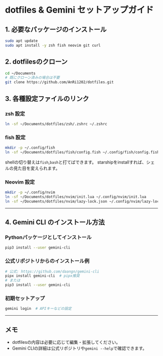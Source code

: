# dotfiles & Gemini セットアップガイド

## 1. 必要なパッケージのインストール

```bash
sudo apt update
sudo apt install -y zsh fish neovim git curl
```

## 2. dotfilesのクローン

```bash
cd ~/Documents
# 既にクローン済みの場合は不要
git clone https://github.com/AnRi1202/dotfiles.git
```

## 3. 各種設定ファイルのリンク

### zsh 設定
```bash
ln -sf ~/Documents/dotfiles/zsh/.zshrc ~/.zshrc
```

### fish 設定
```bash
mkdir -p ~/.config/fish
ln -sf ~/Documents/dotfiles/fish/config.fish ~/.config/fish/config.fish
```

shellの切り替えは`fish`,`bash`と打てばできます。
starshipをinstallすれば、シェルの見た目を変えられます。

### Neovim 設定
```bash
mkdir -p ~/.config/nvim
ln -sf ~/Documents/dotfiles/nvim/init.lua ~/.config/nvim/init.lua
ln -sf ~/Documents/dotfiles/nvim/lazy-lock.json ~/.config/nvim/lazy-lock.json
```

---

## 4. Gemini CLI のインストール方法

### Pythonパッケージとしてインストール
```bash
pip3 install --user gemini-cli
```

### 公式リポジトリからのインストール例
```bash
# 公式: https://github.com/daangn/gemini-cli
pipx install gemini-cli  # pipx推奨
# または
pip3 install --user gemini-cli
```

### 初期セットアップ
```bash
gemini login  # APIキーなどの設定
```

---




## メモ
- dotfilesの内容は必要に応じて編集・拡張してください。
- Gemini CLIの詳細は公式リポジトリや`gemini --help`で確認できます。 